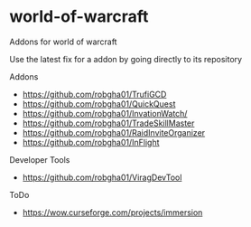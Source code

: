 # world-of-warcraft
Addons for world of warcraft

Use the latest fix for a addon by going directly to its repository

Addons

* https://github.com/robgha01/TrufiGCD
* https://github.com/robgha01/QuickQuest
* https://github.com/robgha01/InvationWatch/
* https://github.com/robgha01/TradeSkillMaster
* https://github.com/robgha01/RaidInviteOrganizer
* https://github.com/robgha01/InFlight

Developer Tools
* https://github.com/robgha01/ViragDevTool

ToDo
* https://wow.curseforge.com/projects/immersion
